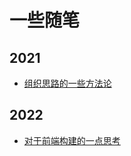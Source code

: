 # 一些随笔

## 2021

- [组织思路的一些方法论](/documents/essay/organize_idea.md)

## 2022

- [对于前端构建的一点思考](/documents/essay/web_building.md)
